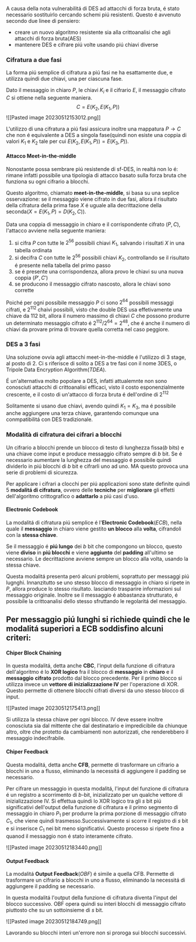 A causa della nota vulnerabilitá di DES ad attacchi di forza bruta, é stato necessario sostituirlo cercando schemi piú resistenti. Questo é avvenuto secondo due linee di pensiero:
- creare un nuovo algoritmo resistente sia alla crittoanalisi che agli attacchi di forza bruta(AES)
- mantenere DES e cifrare piú volte usando piú chiavi diverse
### Cifratura a due fasi
La forma piú semplice di cifratura a piú fasi ne ha esattamente due, e utilizza quindi due chiavi, una per ciascuna fase.

Dato il messaggio in chiaro $P$, le chiavi $K_i$ e il cifrario $E$, il messaggio cifrato $C$ si ottiene nella seguente maniera.
$$C=E(K_2,E(K_1,P))$$
![[Pasted image 20230512153012.png]]

L'utilizzo di una cifratura a piú fasi assicura inoltre una mappatura $P\to C$ che non é equivalente a DES a singola fase(quindi non esiste una coppia di valori $K_1$ e $K_2$ tale per cui $E(K_2,E(K_1,P))=E(K_3,P)$).

#### Attacco Meet-in-the-middle
Nonostante possa sembrare piú resistende di sf-DES, in realtá non lo é: rimane infatti possibile una tipologia di attacco basato sulla forza bruta che funziona su ogni cifrario a blocchi.

Questo algoritmo, chiamato **meet-in-the-middle**, si basa su una seplice osservazione: se il messaggio viene cifrato in due fasi, allora il risultato della cifratura della prima fase $X$ é uguale alla decrittazione della seconda($X=E(K_1,P)=D(K_2,C)$).

Data una coppia di messaggio in chiaro e il corrispondente cifrato ($P,C$), l'attacco avviene nella seguente maniera:
1. si cifra $P$ con tutte le $2^{56}$ possibili chiavi $K_1$, salvando i risultati $X$ in una tabella ordinata
2. si decifra $C$ con tutte le $2^{56}$ possibili chiavi $K_2$, controllando se il risultato é presente nella tabella del primo passo
3. se é presente una corrispondenza, allora provo le chiavi su una nuova coppia $(P',C')$
4. se producono il messaggio cifrato nascosto, allora le chiavi sono corrette

Poiché per ogni possibile messaggio $P$ ci sono $2^{64}$ possibili messaggi cifrati, e $2^{112}$ chaivi possibili, visto che double DES usa effetivamente una chiave da $112$ bit, allora il numero massimo di chiavi $C$ che possono produrre un determinato messaggio cifrato é $2^{112}/2^{64}=2^{48}$, che é anche il numero di chiavi da provare prima di trovare quella corretta nel caso peggiore.


### DES a 3 fasi
Una soluzione ovvia agli attacchi meet-in-the-middle é l'utilizzo di 3 stage, al posto di 2. Ci s riferisce di solito a DES a tre fasi con il nome 3DES, o Tripole Data Encryption Algorithm(*TDEA*).

É un'alternativa molto popolare a DES, infatti attualemnte non sono conosciuti attacchi di crittoanalisi efficaci, visto il costo esponenzialmente crescente, e il costo di un'attacco di forza bruta é dell'ordine di $2^{112}$

Solitamente si usano due chiavi, avendo quindi $K_1=K_3$, ma é possibile anche aggiungere una terza chiave, garantendo comunque una conmpatibilitá con DES tradizionale.

### Modalità di cifratura dei cifrari a blocchi
Un cifrario a blocchi prende un blocco di testo di lunghezza fissa($b$ bits) e una chiave come input e produce messaggio cifrato sempre di $b$ bit.
Se é necessario aumentare la lunghezza del messaggio é possibile quindi dividerlo in piú blocchi di $b$ bit e cifrarli uno ad uno. MA questo provoca una serie di problemi di sicurezza.

Per applicare i cifrari a clocchi per piú applicazioni sono state definite quindi 5 **modalitá di cifratura**, ovvero delle **tecniche** per **migliorare** gli effetti dell'algoritmo crittografico o **adattarlo** a piú casi d'uso.

#### Electronic Codebook
La modalitá di cifratura piú semplice é l'**Electronic Codebook**(*ECB*), nella quale il **messaggio** in chiaro viene gestito **un blocco** alla **volta**, cifrandoli con la **stessa chiave**.

Se il messaggio é **piú lungo** dei $b$ bit che compongono un blocco, questo viene **diviso** in **piú blocchi** e viene **aggiunto** del **padding** all'ultimo se necessario. Le decrittazione avviene sempre un blocco alla volta, usando la stessa chiave.

Questa modalitá presenta peró alcuni problemi, soprattuto per messaggi piú lugnghi. 
Innanzitutto se uno stesso blocco di messaggio in chiaro si ripete in $P$, allora produce lo stesso risultato. lasciando trasparire informazioni sul messaggio originale. Inoltre se il messaggio é abbastanza strutturato, é possibile la crittoanalisi dello stesso sfruttando le regolaritá del messaggio.

Per messaggio piú lunghi si richiede quindi che le modalitá superiori a ECB soddisfino alcuni criteri:
- 

#### Chiper Block Chaining
In questa modalitá, detta anche **CBC**, l'input della funzione di cifratura dell'algoritmo é lo **XOR logico** fra il blocco di **messaggio** in **chiaro** e il **messaggio** **cifrato** prodotto dal blocco precedente. Per il primo blocco si utilizza invece un **vettore di inizializzazione IV** per l'operazione di XOR.
Questo permette di ottenere blocchi cifrati diversi da uno stesso blocco di input.

![[Pasted image 20230512175413.png]]

Si utilizza la stessa chiave per ogni blocco.
IV deve essere inoltre conosciuta sia dal mittente che dal destinatario e impredicibile da chiunque altro, oltre che protetto da cambiamenti non autorizzati, che renderebbero il messaggio indecifrabile.

#### Chiper Feedback
Questa modalitá, detta anche **CFB**, permette di trasformare un cifrario a blocchi in uno a flusso, eliminando la necessitá di aggiungere il padding se necessario.

Per cifrare un messaggio in questa modalitá, l'input del funzione di cifratura é un registro a scorrimento di $b$-bit, inizializzato per un qualche vettore di inizializzazione IV. Si effettua quindi lo XOR logico tra gli $s$ bit piú significativi dell'output della funzione di cifratura e il primo segmento di messaggio in chiaro $P_1$ per produrre la prima porzione di messaggio cifrato $C_1$, che viene quindi trasmesso.Successivamente si scorre il registro di $s$ bit e si inserisce $C_1$ nei bit meno significativi.
Questo processo si ripete fino a quanod il messaggio non é stato interamente cifrato.

![[Pasted image 20230512183440.png]]

#### Output Feedback
La modalitá **Output Feedback**(*OBF*) é simile a quella CFB.
Permette di trasformare un cifrario a blocchi in uno a flusso, eliminando la necessitá di aggiungere il padding se necessario.

In questa modalitá l'output della funzione di cifratura diventa l'input del blocco successivo. OBF opera quindi su interi blocchi di messaggio cifrato piuttosto che su un sottoinsieme di $s$ bit.

![[Pasted image 20230512184749.png]]

Lavorando su blocchi interi un'errore non si proroga sui blocchi successivi. 